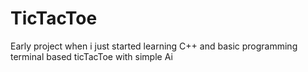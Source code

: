 # TicTacToe
Early project when i just started learning C++ and basic programming
terminal based ticTacToe with simple Ai
